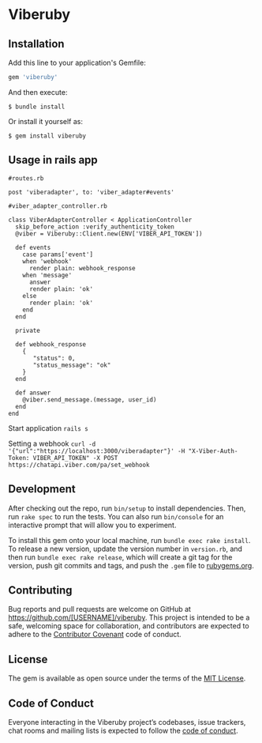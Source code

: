 # Viberuby

## Installation

Add this line to your application's Gemfile:

```ruby
gem 'viberuby'
```

And then execute:

    $ bundle install

Or install it yourself as:

    $ gem install viberuby

## Usage in rails app

```
#routes.rb

post 'viberadapter', to: 'viber_adapter#events'
```

```
#viber_adapter_controller.rb

class ViberAdapterController < ApplicationController
  skip_before_action :verify_authenticity_token
  @viber = Viberuby::Client.new(ENV['VIBER_API_TOKEN'])

  def events
    case params['event']
    when 'webhook'
      render plain: webhook_response
    when 'message'
      answer
      render plain: 'ok'
    else
      render plain: 'ok'
    end
  end

  private

  def webhook_response
    {
       "status": 0,
       "status_message": "ok"
    }
  end

  def answer
    @viber.send_message.(message, user_id)
  end
end
```

Start application
`rails s`

Setting a webhook
`curl -d '{"url":"https://localhost:3000/viberadapter"}' -H "X-Viber-Auth-Token: VIBER_API_TOKEN" -X POST https://chatapi.viber.com/pa/set_webhook`

## Development

After checking out the repo, run `bin/setup` to install dependencies. Then, run `rake spec` to run the tests. You can also run `bin/console` for an interactive prompt that will allow you to experiment.

To install this gem onto your local machine, run `bundle exec rake install`. To release a new version, update the version number in `version.rb`, and then run `bundle exec rake release`, which will create a git tag for the version, push git commits and tags, and push the `.gem` file to [rubygems.org](https://rubygems.org).

## Contributing

Bug reports and pull requests are welcome on GitHub at https://github.com/[USERNAME]/viberuby. This project is intended to be a safe, welcoming space for collaboration, and contributors are expected to adhere to the [Contributor Covenant](http://contributor-covenant.org) code of conduct.

## License

The gem is available as open source under the terms of the [MIT License](https://opensource.org/licenses/MIT).

## Code of Conduct

Everyone interacting in the Viberuby project’s codebases, issue trackers, chat rooms and mailing lists is expected to follow the [code of conduct](https://github.com/[USERNAME]/viberuby/blob/master/CODE_OF_CONDUCT.md).
